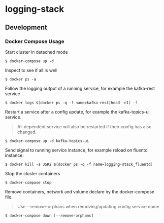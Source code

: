 # logging-stack

## Development

### Docker Compose Usage
Start cluster in detached mode
```
$ docker-compose up -d
```

Inspect to see if all is well
```
$ docker ps -a
```

Follow the logging output of a running service, for example the kafka-rest service
```
$ docker logs $(docker ps -q -f name=kafka-rest|head -n1) -f
```

Restart a service after a config update, for example the kafka-topics-ui service.

> All dependent service will also be restarted if their config has also changed.

```
$ docker-compose up -d kafka-topics-ui
```

Send signal to running service instance, for example reload on fluentd instance:
```
$ docker kill -s USR2 $(docker ps -q -f name=logging-stack_fluentd)
```

Stop the cluster containers
```
$ docker-compose stop
```

Remove containers, network and volume declare by the docker-compose file.

> Use --remove-orphans when removing/updating config service name

```
$ docker-compose down [--remove-orphans]
```
